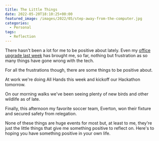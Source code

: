 ```yaml
---
title: The Little Things
date: 2022-05-20T18:10:25+00:00
featured_image: /images/2022/05/step-away-from-the-computer.jpg
categories:
  - Personal
tags:
  - Reflection
---
```


There hasn't been a lot for me to be positive about lately. Even my [office upgrade last week][1] has brought me, so far, nothing but frustration as so many things have gone wrong with the tech.

For all the frustrations though, there are some things to be positive about.

At work we're doing All Hands this week and kickoff our Hackathon tomorrow.

On our morning walks we've been seeing plenty of new birds and other wildlife as of late.

Finally, this afternoon my favorite soccer team, Everton, won their fixture and secured safety from relegation.

None of these things are huge events for most but, at least to me, they're just the little things that give me something positive to reflect on. Here's to hoping you have something positive in your own life.

 [1]: /2022/05/upgrading-my-home-office-studio/